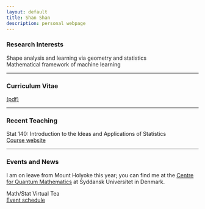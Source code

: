 ```yaml
---
layout: default
title: Shan Shan
description: personal webpage
---
```


### Research Interests 
Shape analysis and learning via geometry and statistics <br />
Mathematical framework of machine learning
<hr />

### Curriculum Vitae 
[(pdf)](../CV/cv.pdf)
<hr />	
	
### Recent Teaching
Stat 140: Introduction to the Ideas and Applications of Statistics <br/>
[Course website](https://sshanshans.github.io/stat140/)
<hr />

### Events and News

I am on leave from Mount Holyoke this year; you can find me at the [Centre for Quantum Mathematics](https://www.sdu.dk/en/qm) at Syddansk Universitet in Denmark.   <br />
 
Math/Stat Virtual Tea <br/>
[Event schedule](https://sshanshans.github.io/VirtualTea/static/imprint/)


<br />
<br />
<br />
<br />
<br />
        
